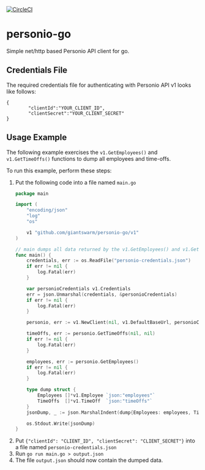 [![CircleCI](https://dl.circleci.com/status-badge/img/gh/giantswarm/personio-go/tree/main.svg?style=shield&circle-token=fa77270945b2f8a813060b9159a5c9a17c63bf05)](https://dl.circleci.com/status-badge/redirect/gh/giantswarm/personio-go/tree/main)

# personio-go

Simple net/http based Personio API client for go.

## Credentials File

The required credentials file for authenticating with Personio API v1 looks like follows:
```
{
        "clientId":"YOUR_CLIENT_ID",
        "clientSecret":"YOUR_CLIENT_SECRET"
}
```

## Usage Example

The following example exercises the `v1.GetEmployees()` and `v1.GetTimeOffs()` functions to dump all employees and time-offs.

To run this example, perform these steps:

1. Put the following code into a file named `main.go`  
    ```go
    package main
    
    import (
        "encoding/json"
        "log"
        "os"
    
        v1 "github.com/giantswarm/personio-go/v1"
    )
    
    // main dumps all data returned by the v1.GetEmployees() and v1.GetTimeOffs() functions to STDOUT
    func main() {
        credentials, err := os.ReadFile("personio-credentials.json")
        if err != nil {
            log.Fatal(err)
        }
    
        var personioCredentials v1.Credentials
        err = json.Unmarshal(credentials, &personioCredentials)
        if err != nil {
            log.Fatal(err)
        }
    
        personio, err := v1.NewClient(nil, v1.DefaultBaseUrl, personioCredentials)
    
        timeOffs, err := personio.GetTimeOffs(nil, nil)
        if err != nil {
            log.Fatal(err)
        }
    
        employees, err := personio.GetEmployees()
        if err != nil {
            log.Fatal(err)
        }
    
        type dump struct {
            Employees []*v1.Employee `json:"employees"`
            TimeOffs  []*v1.TimeOff  `json:"timeOffs"`
        }
        jsonDump, _ := json.MarshalIndent(dump{Employees: employees, TimeOffs: timeOffs}, "", "  ")
    
        os.Stdout.Write(jsonDump)
    }
    
    ```
3. Put `{"clientId": "CLIENT_ID", "clientSecret": "CLIENT_SECRET"}` into a file named `personio-credentials.json`
4. Run `go run main.go > output.json`
5. The file `output.json` should now contain the dumped data.

[generate]: https://github.com/giantswarm/personio-go/generate
